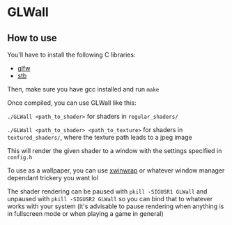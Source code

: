 # GLWall

## How to use
You'll have to install the following C libraries:
- [glfw](https://archlinux.org/packages/extra/x86_64/glfw/)
- [stb](https://archlinux.org/packages/extra/any/stb/)

Then, make sure you have gcc installed and run `make`

Once compiled, you can use GLWall like this:

`./GLWall <path_to_shader>` for shaders in `regular_shaders/`

`./GLWall <path_to_shader> <path_to_texture>` for shaders in `textured_shaders/`, where the texture path leads to a jpeg image

This will render the given shader to a window with the settings specified in `config.h`

To use as a wallpaper, you can use [xwinwrap](https://github.com/mmhobi7/xwinwrap) or whatever window manager dependant trickery you want lol

The shader rendering can be paused with `pkill -SIGUSR1 GLWall` and unpaused with `pkill -SIGUSR2 GLWall` so you can bind that to whatever works with your system (it's advisable to pause rendering when anything is in fullscreen mode or when playing a game in general)
